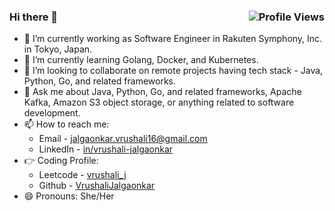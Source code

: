 ### Hi there 👋 <img align="right" src="https://komarev.com/ghpvc/?username=VrushaliJalgaonkar&color=blue" alt="Profile Views" />

- 🔭 I’m currently working as Software Engineer in Rakuten Symphony, Inc. in Tokyo, Japan.
- 🌱 I’m currently learning Golang, Docker, and Kubernetes.
- 👯 I’m looking to collaborate on remote projects having tech stack - Java, Python, Go, and related frameworks.
- 💬 Ask me about Java, Python, Go, and related frameworks, Apache Kafka, Amazon S3 object storage, or anything related to software development.
- 📫 How to reach me:  
  - Email - jalgaonkar.vrushali16@gmail.com  
  - LinkedIn - [in/vrushali-jalgaonkar](https://www.linkedin.com/in/vrushali-jalgaonkar/)  
- 👉 Coding Profile:  
  - Leetcode - [vrushali_j](https://leetcode.com/vrushali_j/)  
  - Github - [VrushaliJalgaonkar](https://github.com/VrushaliJalgaonkar)  
- 😄 Pronouns: She/Her  
